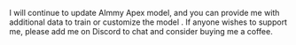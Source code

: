 I will continue to update AImmy Apex model, and you can provide me with additional data to train or customize the model
. If anyone wishes to support me, please add me on Discord to chat and consider buying me a coffee.
